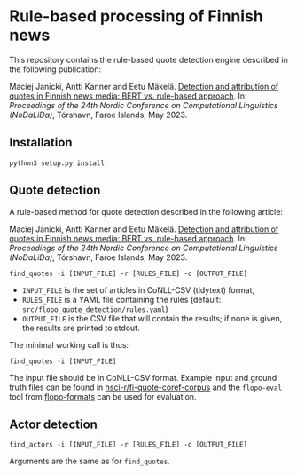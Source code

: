 # Rule-based processing of Finnish news

This repository contains the rule-based quote detection engine described
in the following publication:

Maciej Janicki, Antti Kanner and Eetu Mäkelä.
[Detection and attribution of quotes in Finnish news media: BERT vs. rule-based approach](https://openreview.net/forum?id=YTVwaoG0Mi).
In: *Proceedings of the 24th Nordic Conference on Computational Linguistics (NoDaLiDa)*,
Tórshavn, Faroe Islands, May 2023.

## Installation

```
python3 setup.py install
```

## Quote detection

A rule-based method for quote detection described in the following article:

Maciej Janicki, Antti Kanner and Eetu Mäkelä.
[Detection and attribution of quotes in Finnish news media: BERT vs. rule-based approach](https://openreview.net/forum?id=YTVwaoG0Mi).
In: *Proceedings of the 24th Nordic Conference on Computational Linguistics (NoDaLiDa)*,
Tórshavn, Faroe Islands, May 2023.

```
find_quotes -i [INPUT_FILE] -r [RULES_FILE] -o [OUTPUT_FILE]
```

* `INPUT_FILE` is the set of articles in CoNLL-CSV (tidytext) format,
* `RULES_FILE` is a YAML file containing the rules
  (default: `src/flopo_quote_detection/rules.yaml`)
* `OUTPUT_FILE` is the CSV file that will contain the results; if none is
  given, the results are printed to stdout.

The minimal working call is thus:
```
find_quotes -i [INPUT_FILE]
```

The input file should be in CoNLL-CSV format. Example input and ground
truth files can be found in
[hsci-r/fi-quote-coref-corpus](https://github.com/hsci-r/fi-quote-coref-corpus) 
and the `flopo-eval` tool from
[flopo-formats](https://github.com/hsci-r/flopo-formats) can be used
for evaluation.

## Actor detection

```
find_actors -i [INPUT_FILE] -r [RULES_FILE] -o [OUTPUT_FILE]
```

Arguments are the same as for `find_quotes`.
